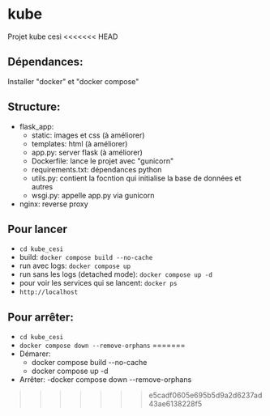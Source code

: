 # kube
Projet kube cesi
<<<<<<< HEAD
## Dépendances:
Installer "docker" et "docker compose"
## Structure:
- flask_app:
    - static: images et css (à améliorer)
    - templates: html (à améliorer)
    - app.py: server flask (à améliorer)
    - Dockerfile: lance le projet avec "gunicorn"
    - requirements.txt: dépendances python
    - utils.py: contient la focntion qui initialise la base de données et autres
    - wsgi.py: appelle app.py via gunicorn
- nginx: reverse proxy
## Pour lancer
- `cd kube_cesi`
- build: `docker compose build --no-cache`
- run avec logs: `docker compose up`
- run sans les logs (detached mode): `docker compose up -d`
- pour voir les services qui se lancent: `docker ps`
- `http://localhost`
## Pour arrêter:
- `cd kube_cesi`
- `docker compose down --remove-orphans`
=======
- Démarer:
  - docker compose build --no-cache
  - docker compose up -d
- Arrêter:
  -docker compose down --remove-orphans
>>>>>>> e5cadf0605e695b5d9a2d6237ad43ae6138228f5
